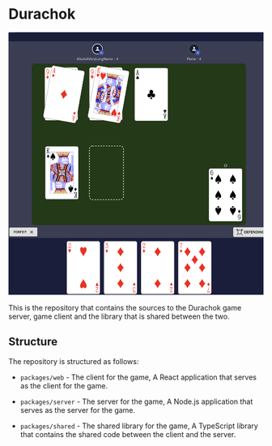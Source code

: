 # Durachok

![Durachok Game table](./docs/table.png "Table")

This is the repository that contains the sources to the Durachok game server, game client and the 
library that is shared between the two.

## Structure

The repository is structured as follows:

- `packages/web` - The client for the game, A React application that serves as the client for the game.
  
- `packages/server` - The server for the game, A Node.js application that serves as the server for the game.

- `packages/shared` - The shared library for the game, A TypeScript library that contains the shared code between the client and the server.

